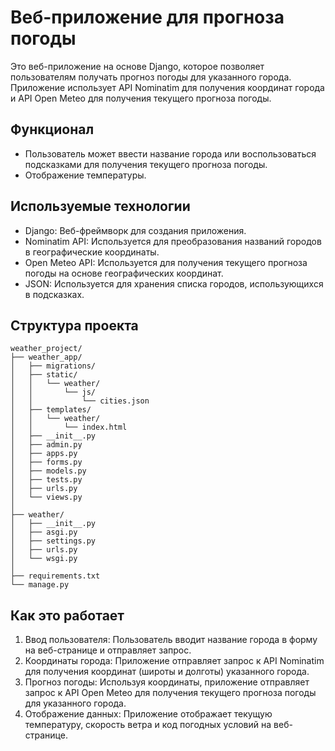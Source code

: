 <h1>Веб-приложение для прогноза погоды</h1>
<p>Это веб-приложение на основе Django, которое 
позволяет пользователям получать прогноз погоды 
для указанного города. Приложение использует API 
Nominatim для получения координат города и API 
Open Meteo для получения текущего прогноза погоды.</p>
<h2>Функционал</h2>
<ul>
<li>Пользователь может ввести название города или воспользоваться подсказками для получения текущего прогноза погоды.</li>
<li>Отображение температуры.</li>
</ul>
<h2>Используемые технологии</h2>
<ul>
<li>Django: Веб-фреймворк для создания приложения.</li>
<li>Nominatim API: Используется для преобразования названий городов в географические координаты.</li>
<li>Open Meteo API: Используется для получения текущего прогноза погоды на основе географических координат.</li>
<li>JSON: Используется для хранения списка городов, использующихся в подсказках.</li>
</ul>
<h2>Структура проекта</h2>
<pre><code>weather_project/
├── weather_app/
│   ├── migrations/
│   ├── static/
│   │   └── weather/
│   │       └── js/
│   │           └── cities.json
│   ├── templates/
│   │   └── weather/
│   │       └── index.html
│   ├── __init__.py
│   ├── admin.py
│   ├── apps.py
│   ├── forms.py
│   ├── models.py
│   ├── tests.py
│   ├── urls.py
│   └── views.py
│
├── weather/
│   ├── __init__.py
│   ├── asgi.py
│   ├── settings.py
│   ├── urls.py
│   └── wsgi.py
│
├── requirements.txt
└── manage.py</code></pre>
<h2>Как это работает</h2>
<ol>
<li>Ввод пользователя: Пользователь вводит название города в форму на веб-странице и отправляет запрос.</li>
<li>Координаты города: Приложение отправляет запрос к API Nominatim для получения координат (широты и долготы) указанного города.</li>
<li>Прогноз погоды: Используя координаты, приложение отправляет запрос к API Open Meteo для получения текущего прогноза погоды для указанного города.</li>
<li>Отображение данных: Приложение отображает текущую температуру, скорость ветра и код погодных условий на веб-странице.</li>
</ol>